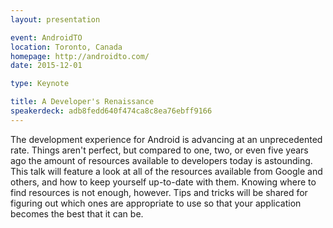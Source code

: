```yaml
---
layout: presentation

event: AndroidTO
location: Toronto, Canada
homepage: http://androidto.com/
date: 2015-12-01

type: Keynote

title: A Developer's Renaissance
speakerdeck: adb8fedd640f474ca8c8ea76ebff9166
---
```


The development experience for Android is advancing at an unprecedented rate. Things aren't perfect, but compared to one, two, or even five years ago the amount of resources available to developers today is astounding. This talk will feature a look at all of the resources available from Google and others, and how to keep yourself up-to-date with them. Knowing where to find resources is not enough, however. Tips and tricks will be shared for figuring out which ones are appropriate to use so that your application becomes the best that it can be.
